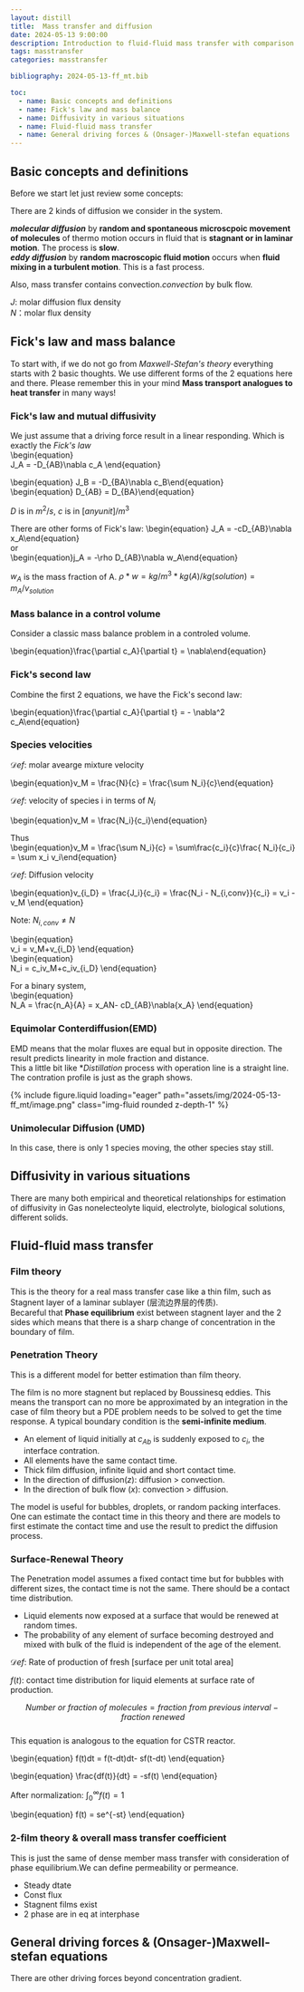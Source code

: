 ```yaml
---
layout: distill
title:  Mass transfer and diffusion
date: 2024-05-13 9:00:00
description: Introduction to fluid-fluid mass transfer with comparison between different models and an introduction to Maxwell Stefan law
tags: masstransfer
categories: masstransfer

bibliography: 2024-05-13-ff_mt.bib

toc:
  - name: Basic concepts and definitions
  - name: Fick's law and mass balance
  - name: Diffusivity in various situations
  - name: Fluid-fluid mass transfer
  - name: General driving forces & (Onsager-)Maxwell-stefan equations  
---
```


## Basic concepts and definitions

Before we start let just review some concepts:  

There are 2 kinds of diffusion we consider in the system.  

***molecular diffusion*** by **random and spontaneous microscpoic movement of molecules** of thermo motion occurs in fluid that is **stagnant or in laminar motion**. The process is **slow**.  
***eddy diffusion*** by **random macroscopic fluid motion** occurs when **fluid mixing in a turbulent motion**. This is a fast process.  

Also, mass transfer contains convection.*convection* by bulk flow.  

$J$: molar diffusion flux density  
$N$：molar flux density  

## Fick's law and mass balance

To start with, if we do not go from *Maxwell-Stefan's theory* everything starts with 2 basic thoughts. We use different forms of the 2 equations here and there. Please remember this in your mind **Mass transport analogues to heat transfer** in many ways!  

### Fick's law and mutual diffusivity

We just assume that a driving force result in a linear responding. Which is exactly the *Fick's law*  
\begin{equation}  
J_A = -D_{AB}\nabla c_A
\end{equation}  

\begin{equation} J_B = -D_{BA}\nabla c_B\end{equation}  
\begin{equation} D_{AB} = D_{BA}\end{equation}  

$D$ is in $m^2/s$, $c$ is in $[anyunit]/m^3$  

There are other forms of Fick's law:
\begin{equation} J_A = -cD_{AB}\nabla x_A\end{equation}  
or  
\begin{equation}j_A = -\rho D_{AB}\nabla w_A\end{equation}  

$w_A$ is the mass fraction of A. $\rho * w = kg/m^3* kg(A)/kg(solution) = m_A/v_{solution}$  

### Mass balance in a control volume

Consider a classic mass balance problem in a controled volume.  

\begin{equation}\frac{\partial c_A}{\partial t} = \nabla\end{equation}  

### Fick's second law

Combine the first 2 equations, we have the Fick's second law:  

\begin{equation}\frac{\partial c_A}{\partial t} = - \nabla^2 c_A\end{equation}  

### Species velocities

$\mathcal Def$: molar avearge mixture velocity  

\begin{equation}v_M = \frac{N}{c} = \frac{\sum N_i}{c}\end{equation}  

$\mathcal Def$: velocity of species i in terms of $N_i$

\begin{equation}v_M = \frac{N_i}{c_i}\end{equation}  

Thus  
\begin{equation}v_M =  \frac{\sum N_i}{c} = \sum\frac{c_i}{c}\frac{ N_i}{c_i} = \sum x_i v_i\end{equation}  

$\mathcal Def$:  Diffusion velocity  

\begin{equation}v_{i_D} = \frac{J_i}{c_i} = \frac{N_i - N_{i,conv}}{c_i} = v_i - v_M
\end{equation}  

Note: $N_{i,conv} \neq N$  

\begin{equation}  
v_i = v_M+v_{i_D}
\end{equation}  
\begin{equation}  
N_i = c_iv_M+c_iv_{i_D}
\end{equation}  

For a binary system,  
\begin{equation}  
N_A = \frac{n_A}{A} = x_AN- cD_{AB}\nabla{x_A}
\end{equation}  

### Equimolar Conterdiffusion(EMD)  

EMD means that the molar fluxes are equal but in opposite direction. The result predicts linearity in mole fraction and distance.  
This a little bit like **Distillation* process with operation line is a straight line. The contration profile is just as the graph shows.  

<div class="row mt-5">
    <div class="col-sm mt-5 mt-md-0">
        {% include figure.liquid loading="eager" path="assets/img/2024-05-13-ff_mt/image.png" class="img-fluid rounded z-depth-1" %}
    </div>
</div>

### Unimolecular Diffusion (UMD)

In this case, there is only 1 species moving, the other species stay still.  

## Diffusivity in various situations

There are many both empirical and theoretical relationships for estimation of diffusivity in Gas nonelecteolyte liquid, electrolyte, biological solutions, different solids.  

## Fluid-fluid mass transfer

### Film theory

This is the theory for a real mass transfer case like a thin film, such as Stagnent layer of a laminar sublayer (层流边界层的传质).  
Becareful that **Phase equilibrium** exist between stagnent layer and the 2 sides which means that there is a sharp change of concentration in the boundary of film.  

### Penetration Theory

This is a different model for better estimation than film theory.  

The film is no more stagnent but replaced by Boussinesq eddies. This means the transport can no more be approximated by an integration in the case of film theory but a PDE problem needs to be solved to get the time response.  A typical boundary condition is the **semi-infinite medium**.  

* An element of liquid initially at $c_{Ab}$ is suddenly exposed to $c_i$, the interface contration.  
* All elements have the same contact time.  
* Thick film diffusion, infinite liquid and short contact time.  
* In the direction of diffusion($z$): diffusion > convection.
* In the direction of bulk flow ($x$): convection > diffusion. 

The model is useful for bubbles, droplets, or random packing interfaces. One can estimate the contact time in this theory and there are models to first estimate the contact time and use the result to predict the diffusion process.  

### Surface-Renewal Theory

The Penetration model assumes a fixed contact time but for bubbles with different sizes, the contact time is not the same. There should be a contact time distribution.  

* Liquid elements now exposed at a surface that would be renewed at random times.  
* The probability of any element of surface becoming destroyed and mixed with bulk of the fluid is independent of the age of the element.  

$\mathcal Def$: Rate of production of fresh [surface per unit total area]

$f(t)$: contact time distribution for liquid elements at surface rate of production.  

$$Number\ or\ fraction\ of\ molecules = fraction\ from\ previous\ interval - fraction\ renewed$$  
This equation is analogous to the equation for CSTR reactor.  

\begin{equation}
f(t)dt = f(t-dt)dt- sf(t-dt)
\end{equation}

\begin{equation}
\frac{df(t)}{dt} = -sf(t)
\end{equation}

After normalization:  $\int_0^\infty f(t) = 1$  

\begin{equation}
f(t) = se^{-st}
\end{equation}

### 2-film theory & overall mass transfer coefficient

This is just the same of dense member mass transfer with consideration of phase equilibrium.We can define permeability or permeance.  

* Steady dtate  
* Const flux  
* Stagnent films exist  
* 2 phase are in eq at interphase  

## General driving forces & (Onsager-)Maxwell-stefan equations  

There are other driving forces beyond concentration gradient.  

